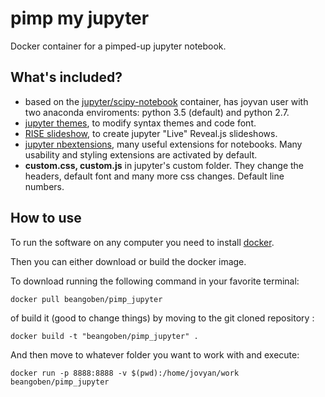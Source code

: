 # pimp my jupyter

Docker container for a pimped-up jupyter notebook.

## What's included?

- based on the [jupyter/scipy-notebook](https://github.com/jupyter/docker-stacks/tree/master/scipy-notebook) container, has joyvan user with two anaconda enviroments: python 3.5 (default) and python 2.7.
- [jupyter themes](https://github.com/merqurio/jupyter_themes), to modify syntax themes and code font.
- [RISE slideshow](https://github.com/damianavila/RISE), to create jupyter "Live" Reveal.js slideshows.
- [jupyter nbextensions](https://github.com/ipython-contrib/jupyter_contrib_nbextensions), many useful extensions for notebooks. Many usability and styling extensions are activated by default.
- **custom.css, custom.js** in jupyter's custom folder. They change the headers, default font and many more css changes. Default line numbers.

## How to use

To run the software on any computer you need to install [docker](https://www.docker.com/).

Then you can either download or build the docker image.

To download running the following command in your favorite terminal:

```
docker pull beangoben/pimp_jupyter
```

of build it (good to change things) by moving to the git cloned repository :

```
docker build -t "beangoben/pimp_jupyter" .
```

And then move to whatever folder you want to work with and execute:

```
docker run -p 8888:8888 -v $(pwd):/home/jovyan/work beangoben/pimp_jupyter
```
